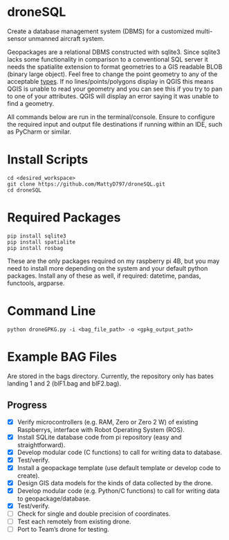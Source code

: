 # droneSQL
Create a database management system (DBMS) for a customized multi-sensor unmanned aircraft system.

Geopackages are a relational DBMS constructed with sqlite3. Since sqlite3 lacks some functionality in comparison to a conventional SQL server it needs the spatialite extension to format geometries to a GIS readable BLOB (binary large object). Feel free to change the point geometry to any of the acceptable [types](https://www.gaia-gis.it/gaia-sins/spatialite-cookbook-5/cookbook_topics.02.html). If no lines/points/polygons display in QGIS this means QGIS is unable to read your geometry and you can see this if you try to pan to one of your attributes. QGIS will display an error saying it was unable to find a geometry. 

All commands below are run in the terminal/console. Ensure to configure the required input and output file destinations if running within an IDE, such as PyCharm or similar. 

# Install Scripts
```
cd <desired_workspace>
git clone https://github.com/MattyD797/droneSQL.git
cd droneSQL
```

# Required Packages 
```
pip install sqlite3
pip install spatialite
pip install rosbag
```

These are the only packages required on my raspberry pi 4B, but you may need to install more depending on the system and your default python packages. Install any of these as well, if required: datetime, pandas, functools, argparse.

# Command Line
```
python droneGPKG.py -i <bag_file_path> -o <gpkg_output_path>
```

# Example BAG Files
Are stored in the bags directory. Currently, the repository only has bates landing 1 and 2 (blF1.bag and blF2.bag). 

## Progress
- [X] Verify microcontrollers (e.g. RAM, Zero or Zero 2 W) of existing Raspberrys, interface with Robot Operating System (ROS).
- [X] Install SQLite database code from pi repository (easy and straightforward).
- [X] Develop modular code (C functions) to call for writing data to database.
- [X] Test/verify.
- [X] Install a geopackage template (use default template or develop code to create).
- [X] Design GIS data models for the kinds of data collected by the drone.
- [X] Develop modular code (e.g. Python/C functions) to call for writing data to geopackage/database.
- [X] Test/verify.
- [ ] Check for single and double precision of coordinates.
- [ ] Test each remotely from existing drone.
- [ ] Port to Team’s drone for testing.
